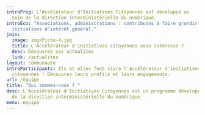 ```yaml
---
introProg: L'Accélérateur d'Initiatives Citoyennes est développé au
  sein de la direction interministérielle du numérique.
introEco: "Associations, administrations : contribuons à faire grandir les
  initiatives d'intérêt général."
join:
  image: img/Picto-4.jpg
  title: L'Accélérateur d'initiatives citoyennes vous intéresse ?
  desc: Découvrez ses actualités
  link: /actualites
layout: communaute
introParticipants: Ils et elles font vivre l'Accélérateur d'initiatives
  citoyennes ! Découvrez leurs profils et leurs engagements.
url: /equipe
title: "Qui sommes-nous ? "
desc: L'Accélérateur d'Initiatives Citoyennes est un programme développé au sein
  de la direction interministérielle du numérique
menu: equipe
---
```

